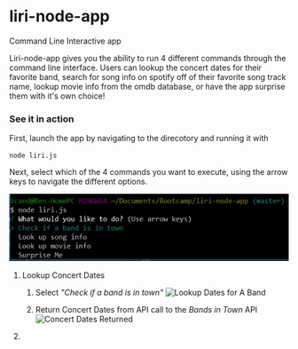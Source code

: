 # liri-node-app
Command Line Interactive app

Liri-node-app gives you the ability to run 4 different commands through the command line interface.  Users can lookup the concert dates for their favorite band, search for song info on spotify off of their favorite song track name, lookup movie info from the omdb database, or have the app surprise them with it's own choice!

### See it in action

First, launch the app by navigating to the direcotory and running it with 
```
node liri.js
```
Next, select which of the 4 commands you want to execute, using the arrow keys to navigate the different options.

![Select a command](images/1-choose_command.jpg)

1. Lookup Concert Dates
    1. Select *"Check if a band is in town"*
    ![Lookup Dates for A Band](images/2-selecct_band)

    1. Return Concert Dates from API call to the *Bands in Town* API
    ![Concert Dates Returned](images/5-concert_return)
1. 